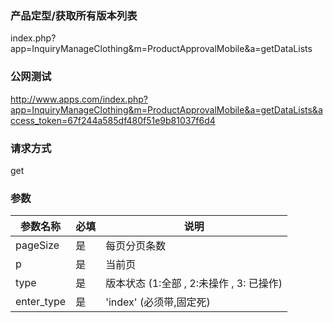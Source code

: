 ### **产品定型/获取所有版本列表**
index.php?app=InquiryManageClothing&m=ProductApprovalMobile&a=getDataLists

### **公网测试**
http://www.apps.com/index.php?app=InquiryManageClothing&m=ProductApprovalMobile&a=getDataLists&access_token=67f244a585df480f51e9b81037f6d4

### **请求方式**
get


### **参数**
| 参数名称  |必填|     说明      |
|------|-----|------|
| pageSize| 是 |   每页分页条数|
| p     | 是 |   当前页   |
| type| 是 |   版本状态 (1:全部 , 2:未操作 , 3: 已操作)|
| enter_type| 是 |   'index' (必须带,固定死)|
